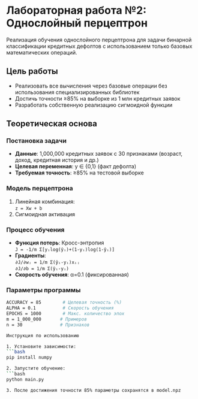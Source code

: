 # Лабораторная работа №2: Однослойный перцептрон

Реализация обучения однослойного перцептрона для задачи бинарной классификации кредитных дефолтов с использованием только базовых математических операций.

## Цель работы

- Реализовать все вычисления через базовые операции без использования специализированных библиотек
- Достичь точности ≥85% на выборке из 1 млн кредитных заявок
- Разработать собственную реализацию сигмоидной функции

## Теоретическая основа

### Постановка задачи
- **Данные**: 1,000,000 кредитных заявок с 30 признаками (возраст, доход, кредитная история и др.)
- **Целевая переменная**: y ∈ {0,1} (факт дефолта)
- **Требуемая точность**: ≥85% на тестовой выборке

### Модель перцептрона
1. Линейная комбинация:  
   `z = Xw + b`
2. Сигмоидная активация

### Процесс обучения
- **Функция потерь**: Кросс-энтропия  
  `J = -1/m Σ[yᵢlog(ŷᵢ)+(1-yᵢ)log(1-ŷᵢ)]`
- **Градиенты**:  
  `∂J/∂wⱼ = 1/m Σ(ŷᵢ-yᵢ)xᵢⱼ`  
  `∂J/∂b = 1/m Σ(ŷᵢ-yᵢ)`
- **Скорость обучения**: α=0.1 (фиксированная)

### Параметры программы
   ```bash
   ACCURACY = 85        # Целевая точность (%)
   ALPHA = 0.1          # Скорость обучения
   EPOCHS = 1000        # Макс. количество эпох
   m = 1_000_000       # Примеров
   n = 30              # Признаков

Инструкция по использованию

1. Установите зависимости:
   ```bash
   pip install numpy

2. Запустите обучение:
   ```bash
   python main.py

3. После достижения точности 85% параметры сохранятся в model.npz

